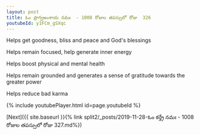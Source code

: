 ```yaml
---
layout: post
title: ఓం ప్రాగ్వఅంశాయ నమః  - 1008 రోజుల తపస్సులో రోజు  326
youtubeId: y1FCm_gSXqc
---
```

 
 
Helps get goodness, bliss and peace and God's blessings
 
Helps remain focused, help generate inner energy 
 
Helps boost physical and mental health 
 
Helps remain grounded and generates a sense of gratitude towards the greater power 
 
Helps reduce bad karma
 
 
 
 


{% include youtubePlayer.html id=page.youtubeId %}
 
[Next]({{ site.baseurl }}{% link  split2/_posts/2019-11-28-ఓం కర్త్రే నమః  - 1008 రోజుల తపస్సులో రోజు  327.md%})
 
